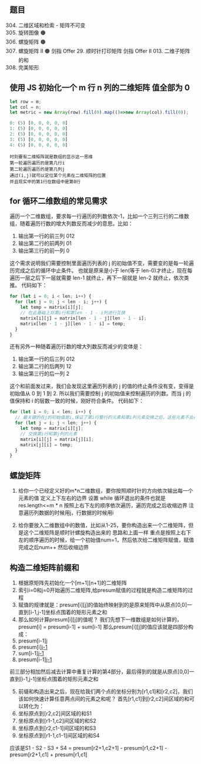 ## 题目

304. 二维区域和检索 - 矩阵不可变
305. 旋转图像 🟠
306. 螺旋矩阵 🟠
307. 螺旋矩阵 II 🟠
     剑指 Offer 29. 顺时针打印矩阵
     剑指 Offer II 013. 二维子矩阵的和
308. 完美矩形

## 使用 JS 初始化一个 m 行 n 列的二维矩阵 值全部为 0

```js
let row = m;
let col = n;
let metric = new Array(row).fill(0).map(()=>new Array(col).fill(0));

0: (5) [0, 0, 0, 0, 0]
1: (5) [0, 0, 0, 0, 0]
2: (5) [0, 0, 0, 0, 0]
3: (5) [0, 0, 0, 0, 0]
4: (5) [0, 0, 0, 0, 0]
```

    时刻要有二维矩阵就是数组的显示这一思维
    第一轮遍历遍历的是第几行i
    第二轮遍历遍历的是第几列j
    通过(i,j)就可以定位某个元素在二维矩阵的位置
    并且现实中的第1行在数组中是第0行

## for 循环二维数组的常见需求

遍历一个二维数组，要求每一行遍历的列数依次-1，比如一个三列三行的二维数组，随着遍历行数的增大列数反而减少的意思。比如：

1. 输出第一行的前三列 012
2. 输出第二行的前两列 01
3. 输出第三行的前一列 0

这个需求说明我们需要控制里面遍历列表的 j 的初始值不变，需要变的是每一轮遍历完成之后的循环中止条件。
也就是原来是小于 len(等于 len-0)才终止，现在每遍历一层之后下一层就需要 len-1 就终止，再下一层就是 len-2 就终止，依次类推。
代码如下：

```js
for (let i = 0; i < len; i++) {
  for (let j = 0; j < len - i; j++) {
    let temp = matrix[i][j];
    // 在此基础上将第i行和第len - 1 - i列进行互换
    matrix[i][j] = matrix[len - 1 - j][len - 1 - i];
    matrix[len - 1 - j][len - 1 - i] = temp;
  }
}
```

还有另外一种随着遍历行数的增大列数反而减少的变体是：

1. 输出第一行的后三列 012
2. 输出第二行的后两列 12
3. 输出第三行的后一列 2

这个和前面发过来，我们会发现这里遍历列表的 j 的值的终止条件没有变，变得是初始值从 0 到 1 到 2.
所以我们需要控制 j 的初始值来控制遍历的列数。而当 j 的值保持和 i 的层数一致的时候，刚好符合条件。
代码如下：

```js
for (let i = 0; i < len; i++) {
  // 最关键的在j的初始值是i,保证了第i行整行的元素和第i列元素交换之后，这些元素不会再被处理又还回去
  for (let j = i; j < len; j++) {
    let temp = matrix[i][j];
    // 交换第i行和第j列的元素
    matrix[i][j] = matrix[j][i];
    matrix[j][i] = temp;
  }
}
```

## 螺旋矩阵

1. 给你一个已经定义好的m*n二维数组，要你按照顺时针的方向依次输出每一个元素的值
   定义上下左右的边界
   设置 while 循环退出的条件也就是 res.length<=m * n
   按照上右下左的顺序依次遍历，遍历完成之后收缩边界
   注意遍历列数据的时候用j，行数据的时候用i

2. 给你要放入二维数组中的数值，比如从1-25，要你构造出来一个二维矩阵，但是这个二维矩阵是顺时针螺旋构造出来的
思路和上面一样
重点是按照上右下左的顺序遍历的时候，给一个初始值num=1，然后依次给二维矩阵赋值，赋值完成之后num++
然后收缩边界


## 构造二维矩阵前缀和
1. 根据原矩阵先初始化一个[m+1][n+1]的二维矩阵
2. 索引i=0和j=0开始遍历二维矩阵,给presum赋值的过程就是构造二维矩阵的过程
3. 赋值的规律就是：presum[i][j]的值始终映射到的是原来矩阵中从原点[0,0]一直到[i-1,j-1]坐标点围着的矩形元素之和
4. 那么如何计算presum[i][j]的值呢？
我们先想下一维数组是如何计算的，presum[i] = presum[i-1] + sum[i-1]
那么presum[i][j]的值应该就是四部分构成：
1. presum[i-1][j](从原点到自己上面这个点的元素之和)
2. presum[i][j-1](从原点到自己左边这个点的元素之和)
3. sum[i-1][j-1](原矩阵中自身的值)
4. presum[i-1][j-1](计算过程中重复的元素区域之和)

前三部分相加然后减去计算中重复计算的第4部分，最后得到的就是从原点[0,0]一直到[i-1,j-1]坐标点围着的矩形元素之和

5. 前缀和构造出来之后，现在给我们两个点的坐标分别为[r1,c1]和[r2,c2]，我们该如何快速计算任意两点间的元素之和呢？
首先[r1,c1]到[r2,c2]间区域的和可以转化为：
1. 坐标原点到[r2,c2]间区域的和S1
2. 坐标原点到[r1-1,c2]间区域的和S2
3. 坐标原点到[r2,c1-1]间区域的和S3
4. 坐标原点到[r1-1,c1-1]间区域的和S4

应该是S1 - S2 - S3 + S4 = presum[r2+1,c2+1] - presum[r1,c2+1] - presum[r2+1,c1] +  presum[r1,c1]
